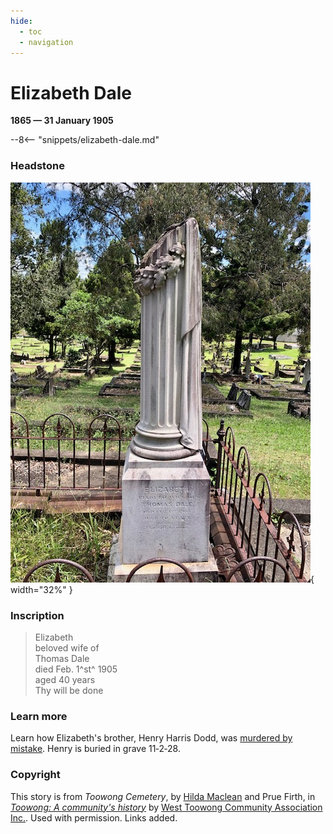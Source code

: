 ```yaml
---
hide:
  - toc
  - navigation 
---
```


# Elizabeth Dale

**1865 — 31 January 1905**

--8<-- "snippets/elizabeth-dale.md"

### Headstone

![Elizabeth Dale](../assets/elizabeth-dale-headstone.jpg){ width="32%" }

### Inscription

> Elizabeth <br>
> beloved wife of <br>
> Thomas Dale <br>
> died Feb. 1^st^ 1905 <br>
> aged 40 years <br>
> Thy will be done <br>


### Learn more

Learn how Elizabeth's brother, Henry Harris Dodd, was [murdered by mistake](https://www.slq.qld.gov.au/blog/murder-st-helena-penal-establishment). Henry is buried in grave 11‑2‑28.

<!-- 
http://www.oncewasacreek.org/2014/05/uncovering-langsville-creek-part-4-something-to-do-with-death/#gravestones
https://www.familyhistory.bdm.qld.gov.au/details/d853a55fa3992ef6483f1a99dd5511c146a30ef6ae88c6a979cca274ed272ebb

Could not find headstone
-->

### Copyright

This story is from *Toowong Cemetery*, by [Hilda Maclean](https://www.linkedin.com/in/dr-hilda-maclean-4819a711/) and Prue Firth, in *[Toowong: A community's history](https://www.toowong.au/books/)* by [West Toowong Community Association Inc.](https://www.toowong.au). Used with permission. Links added.

